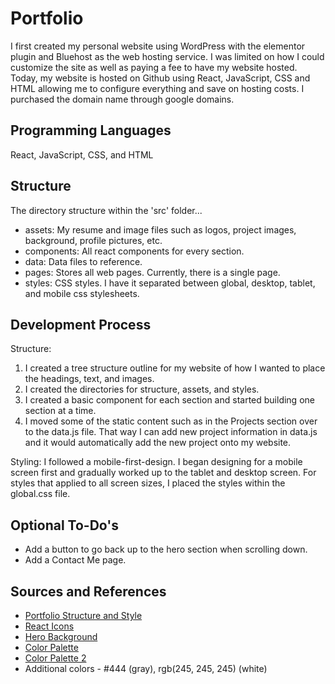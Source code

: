 # Portfolio

I first created my personal website using WordPress with the elementor plugin and Bluehost as the web hosting service. I was limited on how I could customize the site as well as paying a fee to have my website hosted. Today, my website is hosted on Github using React, JavaScript, CSS and HTML allowing me to configure everything and save on hosting costs. I purchased the domain name through google domains.

## Programming Languages

React, JavaScript, CSS, and HTML

## Structure

The directory structure within the 'src' folder...

- assets: My resume and image files such as logos, project images, background, profile pictures, etc.
- components: All react components for every section.
- data: Data files to reference.
- pages: Stores all web pages. Currently, there is a single page.
- styles: CSS styles. I have it separated between global, desktop, tablet, and mobile css stylesheets.

## Development Process

Structure:

1. I created a tree structure outline for my website of how I wanted to place the headings, text, and images.
2. I created the directories for structure, assets, and styles.
3. I created a basic component for each section and started building one section at a time.
4. I moved some of the static content such as in the Projects section over to the data.js file. That way I can add new project information in data.js and it would automatically add the new project onto my website.

Styling: I followed a mobile-first-design. I began designing for a mobile screen first and gradually worked up to the tablet and desktop screen. For styles that applied to all screen sizes, I placed the styles within the global.css file.

## Optional To-Do's

- Add a button to go back up to the hero section when scrolling down.
- Add a Contact Me page.

## Sources and References

- [Portfolio Structure and Style](https://www.reactresume.com)
- [React Icons](https://react-icons.github.io/react-icons/)
- [Hero Background](https://wallpapercrafter.com/217548-standing-on-the-coastline-of-rocky-beach-cove-at-s.html)
- [Color Palette](https://colorhunt.co/palette/3936464f45576d5d6ef4eee0)
- [Color Palette 2](https://colorhunt.co/palette/b9eddd87cbb9569daa577d86)
- Additional colors - #444 (gray), rgb(245, 245, 245) (white)
